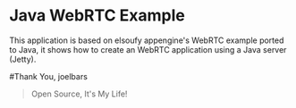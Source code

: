 Java WebRTC Example
==================

This application is based on elsoufy appengine's WebRTC example ported to Java, it shows how to create an WebRTC
application using a Java server (Jetty).

#Thank You, joelbars

>Open Source, It's My Life!
